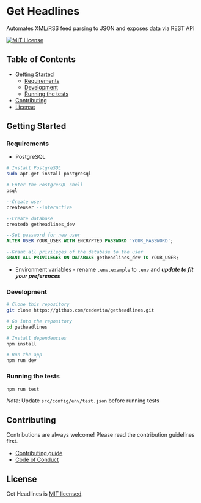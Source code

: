 # Get Headlines
Automates XML/RSS feed parsing to JSON and exposes data via REST API

<p align="left">
  <a href="https://opensource.org/licenses/MIT" target="_blank">
    <img src="https://img.shields.io/badge/license-MIT-green.svg" alt="MIT License">
  </a>
</p>

## Table of Contents
- [Getting Started](#getting-started)
	- [Requirements](#requirements)
	- [Development](#development)
	- [Running the tests](#running-the-tests)
- [Contributing](#contributing)
- [License](#license)


## Getting Started

### Requirements

- PostgreSQL

```bash
# Install PostgreSQL
sudo apt-get install postgresql

# Enter the PostgreSQL shell
psql
```

```sql
--Create user
createuser --interactive

--Create database
createdb getheadlines_dev

--Set password for new user
ALTER USER YOUR_USER WITH ENCRYPTED PASSWORD 'YOUR_PASSWORD';

--Grant all privileges of the database to the user
GRANT ALL PRIVILEGES ON DATABASE getheadlines_dev TO YOUR_USER;
```

- Environment variables - rename `.env.example` to `.env` and ***update to fit your preferences***

### Development

```bash
# Clone this repository
git clone https://github.com/cedevita/getheadlines.git

# Go into the repository
cd getheadlines

# Install dependencies
npm install

# Run the app
npm run dev
```

### Running the tests

```bash
npm run test
```

*Note*: Update `src/config/env/test.json` before running tests

## Contributing

Contributions are always welcome! Please read the contribution guidelines first.
- [Contributing guide](.github/CONTRIBUTING.md)
- [Code of Conduct](.github/CODE_OF_CONDUCT.md)

## License

Get Headlines is [MIT licensed](.github/LICENSE.md).
